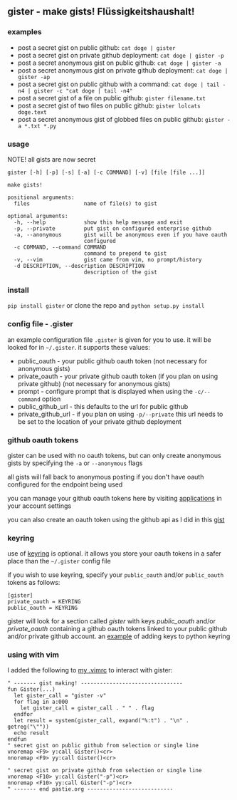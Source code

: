 ## gister - make gists! Flüssigkeitshaushalt!

### examples
* post a secret gist on public github:
`cat doge | gister`
* post a secret gist on private github deployment:
`cat doge | gister -p`
* post a secret anonymous gist on public github:
`cat doge | gister -a`
* post a secret anonymous gist on private github deployment:
`cat doge | gister -ap`
* post a secret gist on public github with a command:
`cat doge | tail -n4 | gister -c "cat doge | tail -n4"`
* post a secret gist of a file on public github:
`gister filename.txt`
* post a secret gist of two files on public github:
`gister lolcats doge.text`
* post a secret anonymous gist of globbed files on public github:
`gister -a *.txt *.py`

### usage
NOTE! all gists are now secret

    gister [-h] [-p] [-s] [-a] [-c COMMAND] [-v] [file [file ...]]

    make gists!

    positional arguments:
      files                 name of file(s) to gist

    optional arguments:
      -h, --help            show this help message and exit
      -p, --private         put gist on configured enterprise github
      -a, --anonymous       gist will be anonymous even if you have oauth
                            configured
      -c COMMAND, --command COMMAND
                            command to prepend to gist
      -v, --vim             gist came from vim, no prompt/history
      -d DESCRIPTION, --description DESCRIPTION
                            description of the gist

### install
`pip install gister` or clone the repo and `python setup.py install`

### config file - .gister
an example configuration file `.gister` is given for you to use. it will be looked for in `~/.gister`. it supports these values:

* public\_oauth - your public github oauth token (not necessary for anonymous gists)
* private\_oauth - your private github oauth token (if you plan on using private github) (not necessary for anonymous gists)
* prompt - configure prompt that is displayed when using the `-c/--command` option
* public\_github\_url - this defaults to the url for public github
* private\_github\_url - if you plan on using `-p/--private` this url needs to be set to the location of your private github deployment

### github oauth tokens
gister can be used with no oauth tokens, but can only create anonymous gists by specifying the `-a` or `--anonymous` flags

all gists will fall back to anonymous posting if you don't have oauth configured for the endpoint being used

you can manage your github oauth tokens here by visiting [applications](https://github.com/settings/applications) in your account settings

you can also create an oauth token using the github api as I did in this [gist](http://gist.github.com/4482201)

### keyring
use of [keyring](http://pypi.python.org/pypi/keyring) is optional. it allows you store your oauth tokens in a safer place than the `~/.gister` config file

if you wish to use keyring, specify your `public_oauth` and/or `public_oauth` tokens as follows:
```
[gister]
private_oauth = KEYRING
public_oauth = KEYRING
```

gister will look for a section called *gister* with keys *public_oauth* and/or *private_oauth* containing a github oauth tokens linked to your public github and/or private github account. an [example](https://gist.github.com/4481060) of adding keys to python keyring

### using with vim
I added the following to [my .vimrc](http://github.com/tr3buchet/conf/blob/master/.vimrc) to interact with gister:

    " ------- gist making! --------------------------------
    fun Gister(...)
      let gister_call = "gister -v"
      for flag in a:000
        let gister_call = gister_call . " " . flag
      endfor
      let result = system(gister_call, expand("%:t") . "\n" . getreg("\""))
      echo result
    endfun
    " secret gist on public github from selection or single line
    vnoremap <F9> y:call Gister()<cr>
    nnoremap <F9> yy:call Gister()<cr>

    " secret gist on private github from selection or single line
    vnoremap <F10> y:call Gister("-p")<cr>
    nnoremap <F10> yy:call Gister("-p")<cr>
    " ------- end pastie.org ---------------------------
